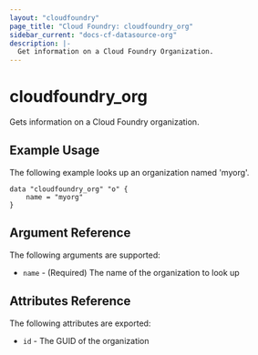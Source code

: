 ```yaml
---
layout: "cloudfoundry"
page_title: "Cloud Foundry: cloudfoundry_org"
sidebar_current: "docs-cf-datasource-org"
description: |-
  Get information on a Cloud Foundry Organization.
---
```


# cloudfoundry\_org

Gets information on a Cloud Foundry organization.

## Example Usage

The following example looks up an organization named 'myorg'. 

```
data "cloudfoundry_org" "o" {
    name = "myorg"    
}
```

## Argument Reference

The following arguments are supported:

* `name` - (Required) The name of the organization to look up

## Attributes Reference

The following attributes are exported:

* `id` - The GUID of the organization
